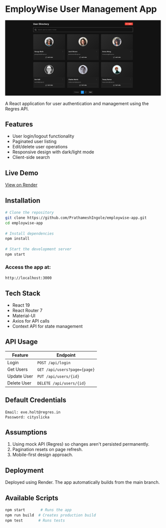 # EmployWise User Management App

![App Screenshot](./screenshot.png)

A React application for user authentication and management using the Regres API.

## Features
- User login/logout functionality
- Paginated user listing
- Edit/delete user operations
- Responsive design with dark/light mode
- Client-side search

## Live Demo
[View on Render](https://employwise-app.onrender.com)

## Installation
```bash
# Clone the repository
git clone https://github.com/PrathameshIngole/employwise-app.git
cd employwise-app

# Install dependencies
npm install

# Start the development server
npm start
```

### Access the app at:
```
http://localhost:3000
```

## Tech Stack
- React 19
- React Router 7
- Material-UI
- Axios for API calls
- Context API for state management

## API Usage
| Feature       | Endpoint                  |
|--------------|--------------------------|
| Login        | `POST /api/login`        |
| Get Users    | `GET /api/users?page={page}` |
| Update User  | `PUT /api/users/{id}`    |
| Delete User  | `DELETE /api/users/{id}` |

## Default Credentials
```plaintext
Email: eve.holt@regres.in
Password: cityslicka
```

## Assumptions
1. Using mock API (Regres) so changes aren't persisted permanently.
2. Pagination resets on page refresh.
3. Mobile-first design approach.

## Deployment
Deployed using Render. The app automatically builds from the main branch.

## Available Scripts
```bash
npm start       # Runs the app
npm run build  # Creates production build
npm test       # Runs tests
